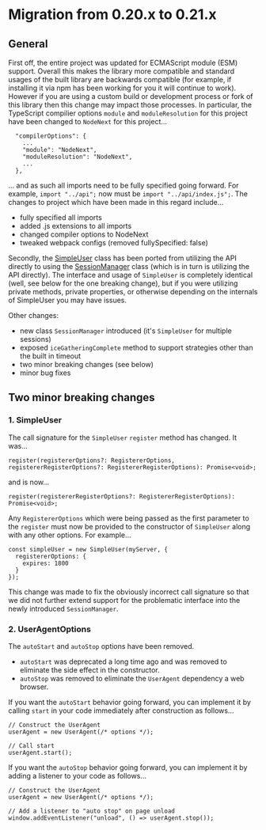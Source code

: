 # Migration from 0.20.x to 0.21.x

## General

First off, the entire project was updated for ECMAScript module (ESM) support. Overall this makes the library more compatible and standard usages of the built library are backwards compatible (for example, if installing it via npm has been working for you it will continue to work). However if you are using a custom build or development process or fork of this library then this change may impact those processes. In particular, the TypeScript compilier options `module` and `moduleResolution` for this project have been changed to `NodeNext` for this project...
```
  "compilerOptions": {
    ...
    "module": "NodeNext",
    "moduleResolution": "NodeNext",
    ...
  },
```
... and as such all imports need to be fully specified going forward. For example, `import "../api";` now must be `import "../api/index.js";`. The changes to project which have been made in this regard include...

  - fully specified all imports
  - added .js extensions to all imports
  - changed compiler options to NodeNext
  - tweaked webpack configs (removed fullySpecified: false)

Secondly, the [SimpleUser](./simple-user.md) class has been ported from utilizing the API directly to using the [SessionManager](./session-manager.md) class (which is in turn is utilizing the API directly). The interface and usage of `SimpleUser` is completely identical (well, see below for the one breaking change), but if you were utilizing private methods, private properties, or otherwise depending on the internals of SimpleUser you may have issues.

Other changes:
 - new class `SessionManager` introduced (it's `SimpleUser` for multiple sessions)
 - exposed `iceGatheringComplete` method to support strategies other than the built in timeout
 - two minor breaking changes (see below)
 - minor bug fixes

## Two minor breaking changes

### 1. SimpleUser

The call signature for the `SimpleUser` `register` method has changed. It was...
```
register(registererOptions?: RegistererOptions, registererRegisterOptions?: RegistererRegisterOptions): Promise<void>;
```
and is now...
``` 
register(registererRegisterOptions?: RegistererRegisterOptions): Promise<void>;
```
Any `RegistererOptions` which were being passed as the first parameter to the `register` must now be provided to the constructor of `SimpleUser` along with any other options. For example...
```
const simpleUser = new SimpleUser(myServer, {
  registererOptions: {
    expires: 1800
  }
});
```
This change was made to fix the obviously incorrect call signature so that we did not further extend support for the problematic interface into the newly introduced `SessionManager`.

### 2. UserAgentOptions

The `autoStart` and `autoStop` options have been removed.

- `autoStart` was deprecated a long time ago and was removed to eliminate the side effect in the constructor.
- `autoStop` was removed to eliminate the `UserAgent` dependency a web browser.

If you want the `autoStart` behavior going forward, you can implement it by calling `start` in your code immediately after construction as follows...

```
// Construct the UserAgent
userAgent = new UserAgent(/* options */);

// Call start
userAgent.start();
```

If you want the `autoStop` behavior going forward, you can implement it by adding a listener to your code as follows...

```
// Construct the UserAgent
userAgent = new UserAgent(/* options */);

// Add a listener to "auto stop" on page unload 
window.addEventListener("unload", () => userAgent.stop());
```
